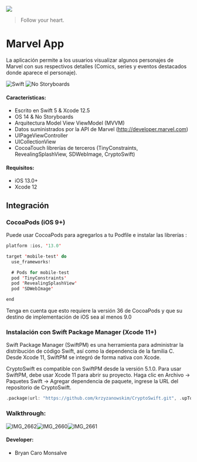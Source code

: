 ![](https://imagenes.20minutos.es/files/image_656_370/uploads/imagenes/2014/10/28/marvel.jpg)

> Follow your heart.
# Marvel App

La aplicación permite a los usuarios visualizar algunos personajes de Marvel con sus respectivos detalles (Comics, series y eventos destacados donde aparece el personaje).

![Swift](https://img.shields.io/badge/Swift-5.0-blue.svg)
 ![No Storyboards](https://img.shields.io/badge/No-Storyboards-lightgrey.svg?style=flat)

#### Características: 
     
- Escrito en Swift 5 & Xcode 12.5
- OS 14 & No Storyboards
- Arquitectura Model View ViewModel (MVVM)
- Datos suministrados por la API de Marvel (http://developer.marvel.com)
- UIPageViewController
- UICollectionView
- CocoaTouch librerías de terceros (TinyConstraints, RevealingSplashView, SDWebImage, CryptoSwift)

#### Requisitos: 

- iOS 13.0+
- Xcode 12

## Integración

### CocoaPods (iOS 9+)

Puede usar CocoaPods para agregarlos a tu Podfile e instalar las librerías :

```swift
platform :ios, '13.0'

target 'mobile-test' do
  use_frameworks!

  # Pods for mobile-test
  pod 'TinyConstraints'
  pod 'RevealingSplashView'
  pod 'SDWebImage'

end
```

Tenga en cuenta que esto requiere la versión 36 de CocoaPods y que su destino de implementación de iOS sea al menos 9.0

### Instalación con Swift Package Manager (Xcode 11+)

Swift Package Manager (SwiftPM) es una herramienta para administrar la distribución de código Swift, así como la dependencia de la familia C. Desde Xcode 11, SwiftPM se integró de forma nativa con Xcode.

CryptoSwift es compatible con SwiftPM desde la versión 5.1.0. Para usar SwiftPM, debe usar Xcode 11 para abrir su proyecto. Haga clic en Archivo -> Paquetes Swift -> Agregar dependencia de paquete, ingrese la URL del repositorio de CryptoSwift.

```swift
.package(url: "https://github.com/krzyzanowskim/CryptoSwift.git", .upToNextMinor(from: "1.4.0"))
```

### Walkthrough:
 
![IMG_2662](https://user-images.githubusercontent.com/58017823/117590861-b4d05c80-b131-11eb-834e-c37154e730c5.PNG)![IMG_2660](https://user-images.githubusercontent.com/58017823/117590865-bef25b00-b131-11eb-8bac-ba6397f4d5bc.PNG)![IMG_2661](https://user-images.githubusercontent.com/58017823/117590870-c74a9600-b131-11eb-8bf3-d4b0fe68bc14.PNG)


#### Developer: 
     
- Bryan Caro Monsalve

